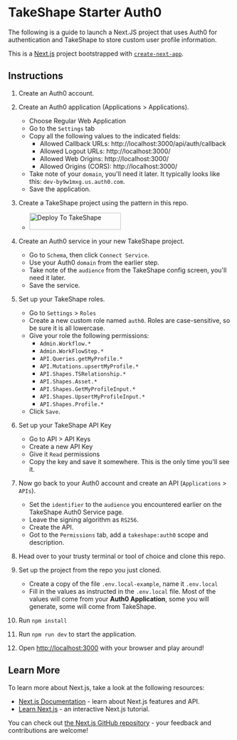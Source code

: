 # TakeShape Starter Auth0

The following is a guide to launch a Next.JS project that uses Auth0 for authentication and TakeShape to store custom
user profile information.

This is a [Next.js](https://nextjs.org/) project bootstrapped with
[`create-next-app`](https://github.com/vercel/next.js/tree/canary/packages/create-next-app).

## Instructions

1. Create an Auth0 account.

2. Create an Auth0 application (Applications > Applications).

   - Choose Regular Web Application
   - Go to the `Settings` tab
   - Copy all the following values to the indicated fields:
     - Allowed Callback URLs: http://localhost:3000/api/auth/callback
     - Allowed Logout URLs: http://localhost:3000/
     - Allowed Web Origins: http://localhost:3000/
     - Allowed Origins (CORS): http://localhost:3000/
   - Take note of your `domain`, you'll need it later. It typically looks like this: `dev-by9w1mxg.us.auth0.com`.
   - Save the application.

3. Create a TakeShape project using the pattern in this repo.

   - <a href="https://app.takeshape.io/add-to-takeshape?repo=https://github.com/takeshape/takeshape-starter-auth0/tree/main/.takeshape/pattern"><img alt="Deploy To TakeShape" src="https://camo.githubusercontent.com/1b580e3ce353d235bde0f376ca35b0fb26d685f3750a3013ae4b225dd3aaf344/68747470733a2f2f696d616765732e74616b6573686170652e696f2f32636363633832352d373062652d343331632d396261302d3130616233386563643361372f6465762f38653266376264612d306530382d346564652d613534362d3664663539626536613862622f4465706c6f79253230746f25323054616b65536861706525343032782e706e673f6175746f3d666f726d6174253243636f6d7072657373" width="205" height="38" data-canonical-src="https://images.takeshape.io/2cccc825-70be-431c-9ba0-10ab38ecd3a7/dev/8e2f7bda-0e08-4ede-a546-6df59be6a8bb/Deploy%20to%20TakeShape%402x.png?auto=format%2Ccompress" style="max-width:100%;"></a>

4. Create an Auth0 service in your new TakeShape project.

   - Go to `Schema`, then click `Connect Service`.
   - Use your Auth0 `domain` from the earlier step.
   - Take note of the `audience` from the TakeShape config screen, you'll need it later.
   - Save the service.

5. Set up your TakeShape roles.

   - Go to `Settings` > `Roles`
   - Create a new custom role named `auth0`. Roles are case-sensitive, so be sure it is all lowercase.
   - Give your role the following permissions:
     - `Admin.Workflow.*`
     - `Admin.WorkFlowStep.*`
     - `API.Queries.getMyProfile.*`
     - `API.Mutations.upsertMyProfile.*`
     - `API.Shapes.TSRelationship.*`
     - `API.Shapes.Asset.*`
     - `API.Shapes.GetMyProfileInput.*`
     - `API.Shapes.UpsertMyProfileInput.*`
     - `API.Shapes.Profile.*`
   - Click `Save`.

6. Set up your TakeShape API Key

   - Go to API > API Keys
   - Create a new API Key
   - Give it `Read` permissions
   - Copy the key and save it somewhere. This is the only time you'll see it.

7. Now go back to your Auth0 account and create an API (`Applications` > `APIs`).

   - Set the `identifier` to the `audience` you encountered earlier on the TakeShape Auth0 Service page.
   - Leave the signing algorithm as `RS256`.
   - Create the API.
   - Got to the `Permissions` tab, add a `takeshape:auth0` scope and description.

8. Head over to your trusty terminal or tool of choice and clone this repo.

9. Set up the project from the repo you just cloned.

   - Create a copy of the file `.env.local-example`, name it `.env.local`
   - Fill in the values as instructed in the `.env.local` file. Most of the values will come from your **Auth0
     Application**, some you will generate, some will come from TakeShape.

10. Run `npm install`

11. Run `npm run dev` to start the application.

12. Open [http://localhost:3000](http://localhost:3000) with your browser and play around!

## Learn More

To learn more about Next.js, take a look at the following resources:

- [Next.js Documentation](https://nextjs.org/docs) - learn about Next.js features and API.
- [Learn Next.js](https://nextjs.org/learn) - an interactive Next.js tutorial.

You can check out [the Next.js GitHub repository](https://github.com/vercel/next.js/) - your feedback and contributions
are welcome!
